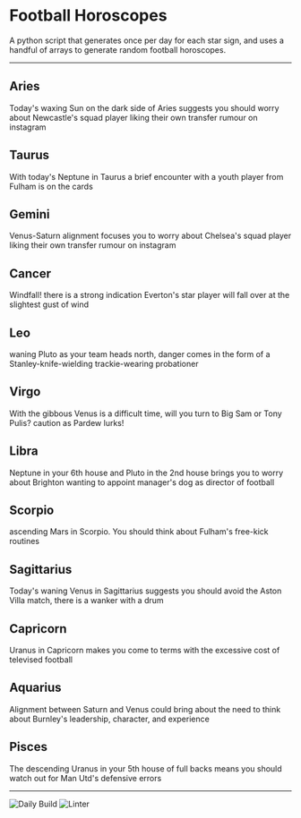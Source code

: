 # Football Horoscopes

A python script that generates once per day for each star sign, and uses a handful of arrays to generate random football horoscopes.

---

<!-- horoscopes_item starts -->
<h2>Aries</h2><p>Today's waxing Sun on the dark side of Aries suggests you should worry about Newcastle's squad player liking their own transfer rumour on instagram</p><h2>Taurus</h2><p>With today's Neptune in Taurus a brief encounter with a youth player from Fulham is on the cards</p><h2>Gemini</h2><p>Venus-Saturn alignment focuses you to worry about Chelsea's squad player liking their own transfer rumour on instagram</p><h2>Cancer</h2><p>Windfall! there is a strong indication Everton's star player will fall over at the slightest gust of wind</p><h2>Leo</h2><p>waning Pluto as your team heads north, danger comes in the form of a Stanley-knife-wielding trackie-wearing probationer</p><h2>Virgo</h2><p>With the gibbous Venus is a difficult time, will you turn to Big Sam or Tony Pulis? caution as Pardew lurks!</p><h2>Libra</h2><p>Neptune in your 6th house and Pluto in the 2nd house brings you to worry about Brighton wanting to appoint manager's dog as director of football</p><h2>Scorpio</h2><p>ascending Mars in Scorpio. You should think about Fulham's free-kick routines</p><h2>Sagittarius</h2><p>Today's waning Venus in Sagittarius suggests you should avoid the Aston Villa match, there is a wanker with a drum</p><h2>Capricorn</h2><p>Uranus in Capricorn makes you come to terms with the excessive cost of televised football</p><h2>Aquarius</h2><p>Alignment between Saturn and Venus could bring about the need to think about Burnley's leadership, character, and experience</p><h2>Pisces</h2><p>The descending Uranus in your 5th house of full backs means you should watch out for Man Utd's defensive errors</p>
<!-- horoscopes_item ends -->

---

![Daily Build](https://github.com/MatBenfield/horofootball.thechels.uk/workflows/Daily%20Build/badge.svg) ![Linter](https://github.com/MatBenfield/horofootball.thechels.uk/workflows/Linter/badge.svg)
